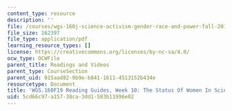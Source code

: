 ```yaml
---
content_type: resource
description: ''
file: /courses/wgs-160j-science-activism-gender-race-and-power-fall-2019/5cd66c97a15738ca3dd1583b11996e02_MITWGS_160F19_Wk10ReadingGuide.pdf
file_size: 162397
file_type: application/pdf
learning_resource_types: []
license: https://creativecommons.org/licenses/by-nc-sa/4.0/
ocw_type: OCWFile
parent_title: Readings and Videos
parent_type: CourseSection
parent_uid: 015aad82-9b9e-b841-1611-4513152b434e
resourcetype: Document
title: 'WGS.160F19 Reading Guides, Week 10: The Status Of Women In Science'
uid: 5cd66c97-a157-38ca-3dd1-583b11996e02
---
```

